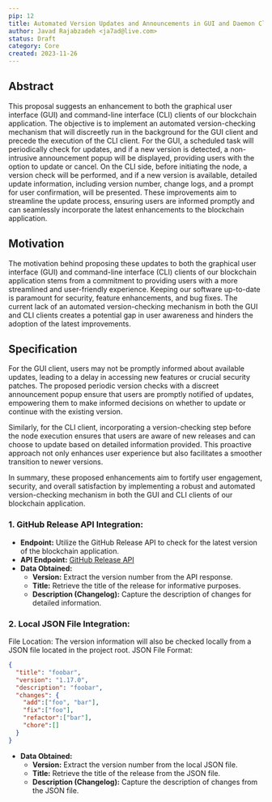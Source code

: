 ```yaml
---
pip: 12
title: Automated Version Updates and Announcements in GUI and Daemon Client
author: Javad Rajabzadeh <ja7ad@live.com>
status: Draft
category: Core
created: 2023-11-26
---
```


## Abstract

This proposal suggests an enhancement to both the graphical user interface (GUI) and command-line interface (CLI) clients of our blockchain application. The objective is to implement an automated version-checking mechanism that will discreetly run in the background for the GUI client and precede the execution of the CLI client. For the GUI, a scheduled task will periodically check for updates, and if a new version is detected, a non-intrusive announcement popup will be displayed, providing users with the option to update or cancel. On the CLI side, before initiating the node, a version check will be performed, and if a new version is available, detailed update information, including version number, change logs, and a prompt for user confirmation, will be presented. These improvements aim to streamline the update process, ensuring users are informed promptly and can seamlessly incorporate the latest enhancements to the blockchain application.

## Motivation

The motivation behind proposing these updates to both the graphical user interface (GUI) and command-line interface (CLI) clients of our blockchain application stems from a commitment to providing users with a more streamlined and user-friendly experience. Keeping our software up-to-date is paramount for security, feature enhancements, and bug fixes. The current lack of an automated version-checking mechanism in both the GUI and CLI clients creates a potential gap in user awareness and hinders the adoption of the latest improvements.


## Specification

For the GUI client, users may not be promptly informed about available updates, leading to a delay in accessing new features or crucial security patches. The proposed periodic version checks with a discreet announcement popup ensure that users are promptly notified of updates, empowering them to make informed decisions on whether to update or continue with the existing version.

Similarly, for the CLI client, incorporating a version-checking step before the node execution ensures that users are aware of new releases and can choose to update based on detailed information provided. This proactive approach not only enhances user experience but also facilitates a smoother transition to newer versions.

In summary, these proposed enhancements aim to fortify user engagement, security, and overall satisfaction by implementing a robust and automated version-checking mechanism in both the GUI and CLI clients of our blockchain application.


### 1. GitHub Release API Integration:

- **Endpoint:** Utilize the GitHub Release API to check for the latest version of the blockchain application.
- **API Endpoint:** [GitHub Release API](https://api.github.com/repos/pactus-project/pactus/releases/latest)
- **Data Obtained:**
   - **Version:** Extract the version number from the API response.
   - **Title:** Retrieve the title of the release for informative purposes.
   - **Description (Changelog):** Capture the description of changes for detailed information.

### 2. Local JSON File Integration:

   File Location: The version information will also be checked locally from a JSON file located in the project root.
   JSON File Format:

```json
{
  "title": "foobar",
  "version": "1.17.0",
  "description": "foobar",
  "changes": {
    "add":["foo", "bar"],
    "fix":["foo"],
    "refactor":["bar"],
    "chore":[]
  }
}
```

- **Data Obtained:**
    - **Version:** Extract the version number from the local JSON file.
    - **Title:** Retrieve the title of the release from the JSON file.
    - **Description (Changelog):** Capture the description of changes from the JSON file.
